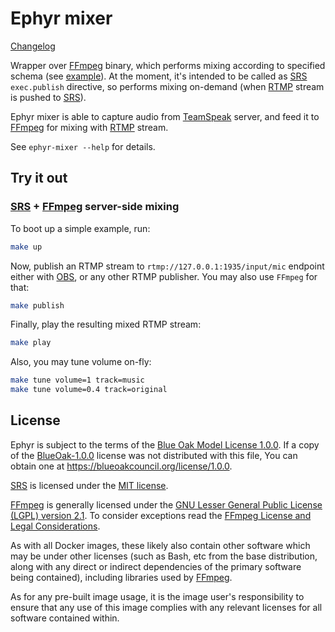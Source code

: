 Ephyr mixer
===========

[Changelog](CHANGELOG.md)

Wrapper over [FFmpeg] binary, which performs mixing according to specified schema (see [example][1]). At the moment, it's intended to be called as [SRS] `exec.publish` directive, so performs mixing on-demand (when [RTMP] stream is pushed to [SRS]).

Ephyr mixer is able to capture audio from [TeamSpeak] server, and feed it to [FFmpeg] for mixing with [RTMP] stream.

See `ephyr-mixer --help` for details.




## Try it out


### [SRS] + [FFmpeg] server-side mixing

To boot up a simple example, run:
```bash
make up
```

Now, publish an RTMP stream to `rtmp://127.0.0.1:1935/input/mic` endpoint either with [OBS], or any other RTMP publisher. You may also use `FFmpeg` for that:
```bash
make publish
```

Finally, play the resulting mixed RTMP stream:
```bash
make play
```

Also, you may tune volume on-fly:
```bash
make tune volume=1 track=music
make tune volume=0.4 track=original
```




## License

Ephyr is subject to the terms of the [Blue Oak Model License 1.0.0](https://github.com/ALLATRA-IT/ephyr/blob/master/LICENSE.md). If a copy of the [BlueOak-1.0.0](https://spdx.org/licenses/BlueOak-1.0.0.html) license was not distributed with this file, You can obtain one at <https://blueoakcouncil.org/license/1.0.0>.

[SRS] is licensed under the [MIT license](https://github.com/ossrs/srs/blob/3.0release/LICENSE).

[FFmpeg] is generally licensed under the [GNU Lesser General Public License (LGPL) version 2.1](http://www.gnu.org/licenses/old-licenses/lgpl-2.1.html). To consider exceptions read the [FFmpeg License and Legal Considerations](https://www.ffmpeg.org/legal.html).

As with all Docker images, these likely also contain other software which may be under other licenses (such as Bash, etc from the base distribution, along with any direct or indirect dependencies of the primary software being contained), including libraries used by [FFmpeg].

As for any pre-built image usage, it is the image user's responsibility to ensure that any use of this image complies with any relevant licenses for all software contained within.





[FFmpeg]: https://ffmpeg.org
[OBS]: https://obsproject.com
[RTMP]: https://en.wikipedia.org/wiki/Real-Time_Messaging_Protocol
[Rust]: https://www.rust-lang.org
[SRS]: https://github.com/ossrs/srs
[TeamSpeak]: https://teamspeak.com

[1]: example.mix.spec.json
